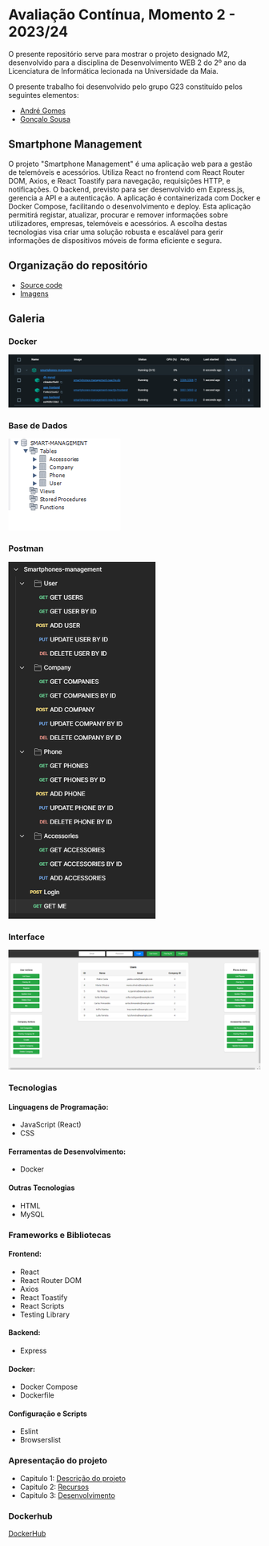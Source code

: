 # Avaliação Contínua, Momento 2 - 2023/24

O presente repositório serve para mostrar o projeto designado M2, desenvolvido para a disciplina de Desenvolvimento WEB 2 do 2º ano da Licenciatura de Informática lecionada na Universidade da Maia.

O presente trabalho foi desenvolvido pelo grupo G23 constituído pelos seguintes elementos:

* [André Gomes](https://github.com/aasfgomes)
* [Gonçalo Sousa](https://github.com/MrcWithAMouth)

## Smartphone Management

O projeto "Smartphone Management" é uma aplicação web para a gestão de telemóveis e acessórios. Utiliza React no frontend com React Router DOM, Axios, e React Toastify para navegação, requisições HTTP, e notificações. O backend, previsto para ser desenvolvido em Express.js, gerencia a API e a autenticação. A aplicação é containerizada com Docker e Docker Compose, facilitando o desenvolvimento e deploy. Esta aplicação permitirá registar, atualizar, procurar e remover informações sobre utilizadores, empresas, telemóveis e acessórios. A escolha destas tecnologias visa criar uma solução robusta e escalável para gerir informações de dispositivos móveis de forma eficiente e segura.

## Organização do repositório

* [Source code](https://github.com/INF23DW2G23/REPORT_DW2_M2)
* [Imagens](https://github.com/INF23DW2G23/REPORT_DW2_M2/tree/main/data/images)

## Galeria

### Docker

![docker](data/images/docker-engine_M2.png)

### Base de Dados

![Base de Dados](data/images/db-tables.png)

### Postman

![Postman](data/images/postman-collection.png)

### Interface

![Interface](data/images/M2_Interface.png)

### Tecnologias

#### Linguagens de Programação:

* JavaScript (React)
* CSS

#### Ferramentas de Desenvolvimento:

* Docker

#### Outras Tecnologias

* HTML
* MySQL

### Frameworks e Bibliotecas

#### Frontend:

* React
* React Router DOM
* Axios
* React Toastify
* React Scripts
* Testing Library

#### Backend:

* Express

#### Docker:

* Docker Compose
* Dockerfile

#### Configuração e Scripts

* Eslint
* Browserslist

### Apresentação do projeto

* Capitulo 1: [Descrição do projeto](files/File1.md)
* Capitulo 2: [Recursos](files/File2.md)
* Capitulo 3: [Desenvolvimento](files/File3.md)

### Dockerhub

[DockerHub](https://hub.docker.com/repositories/inf23dw2g23m2)
